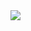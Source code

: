 
<a href="https://github.com/joaope26">
    <img align="center" src="https://i.gifer.com/origin/84/84d79f587caeee69caf306386ec3527d_w200.webp" /
  </a>
